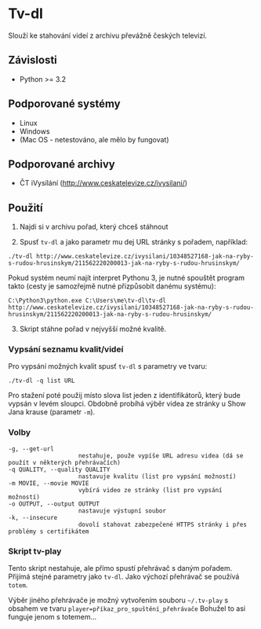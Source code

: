 Tv-dl
=====

Slouží ke stahování videí z archivu převážně českých televizí.

Závislosti
----------

* Python >= 3.2

Podporované systémy
-------------------

* Linux
* Windows
* (Mac OS - netestováno, ale mělo by fungovat)

Podporované archivy
-------------------

* ČT iVysílání (http://www.ceskatelevize.cz/ivysilani/)

Použití
-------

1. Najdi si v archivu pořad, který chceš stáhnout

2. Spusť `tv-dl` a jako parametr mu dej URL stránky s pořadem, například:

```
./tv-dl http://www.ceskatelevize.cz/ivysilani/10348527168-jak-na-ryby-s-rudou-hrusinskym/211562220200013-jak-na-ryby-s-rudou-hrusinskym/
```

Pokud systém neumí najít interpret Pythonu 3, je nutné spouštět program takto (cesty je samozřejmě nutné přizpůsobit danému systému):

```
C:\Python3\python.exe C:\Users\me\tv-dl\tv-dl http://www.ceskatelevize.cz/ivysilani/10348527168-jak-na-ryby-s-rudou-hrusinskym/211562220200013-jak-na-ryby-s-rudou-hrusinskym/
```

3. Skript stáhne pořad v nejvyšší možné kvalitě.


### Vypsání seznamu kvalit/videí

Pro vypsání možných kvalit spusť `tv-dl` s parametry ve tvaru:

    ./tv-dl -q list URL

Pro stažení poté použij místo slova list jeden z identifikátorů, který bude vypsán v levém sloupci.
Obdobně probíhá výběr videa ze stránky u Show Jana krause (parametr `-m`).

### Volby

    -g, --get-url
                        nestahuje, použe vypíše URL adresu videa (dá se použít v některých přehrávačích)
    -q QUALITY, --quality QUALITY
                        nastavuje kvalitu (list pro vypsání možností)
    -m MOVIE, --movie MOVIE
                        vybírá video ze stránky (list pro vypsání možností)
    -o OUTPUT, --output OUTPUT
                        nastavuje výstupní soubor
    -k, --insecure
                        dovolí stahovat zabezpečené HTTPS stránky i přes problémy s certifikátem

### Skript tv-play

Tento skript nestahuje, ale přímo spustí přehrávač s daným pořadem. Přijímá stejné parametry jako `tv-dl`. Jako výchozí přehrávač se používá `totem`.

Výběr jiného přehrávače je možný vytvořením souboru `~/.tv-play` s obsahem ve tvaru `player=příkaz_pro_spuštění_přehrávače`
Bohužel to asi funguje jenom s totemem...
